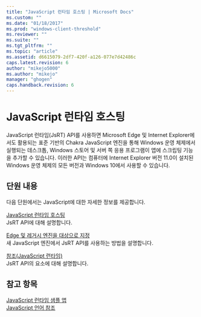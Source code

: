 ```yaml
---
title: "JavaScript 런타임 호스팅 | Microsoft Docs"
ms.custom: ""
ms.date: "01/18/2017"
ms.prod: "windows-client-threshold"
ms.reviewer: ""
ms.suite: ""
ms.tgt_pltfrm: ""
ms.topic: "article"
ms.assetid: d6615079-2df7-420f-a126-077e7d42486c
caps.latest.revision: 6
author: "mikejo5000"
ms.author: "mikejo"
manager: "ghogen"
caps.handback.revision: 6
---
```

# JavaScript 런타임 호스팅
JavaScript 런타임\(JsRT\) API를 사용하면 Microsoft Edge 및 Internet Explorer에서도 활용되는 표준 기반의 Chakra JavaScript 엔진을 통해 Windows 운영 체제에서 실행되는 데스크톱, Windows 스토어 및 서버 쪽 응용 프로그램이 앱에 스크립팅 기능을 추가할 수 있습니다. 이러한 API는 컴퓨터에 Internet Explorer 버전 11.0이 설치된 Windows 운영 체제의 모든 버전과 Windows 10에서 사용할 수 있습니다.  
  
## 단원 내용  
 다음 단원에서는 JavaScript에 대한 자세한 정보를 제공합니다.  
  
 [JavaScript 런타임 호스팅](../chakra-hosting/hosting-the-javascript-runtime.md)  
 JsRT API에 대해 설명합니다.  
  
 [Edge 및 레거시 엔진을 대상으로 지정](../chakra-hosting/targeting-edge-vs-legacy-engines-in-jsrt-apis.md)  
 새 JavaScript 엔진에서 JsRT API를 사용하는 방법을 설명합니다.  
  
 [참조\(JavaScript 런타임\)](../chakra-hosting/reference-javascript-runtime.md)  
 JsRT API의 요소에 대해 설명합니다.  
  
## 참고 항목  
 [JavaScript 런타임 샘플 앱](http://go.microsoft.com/fwlink/p/?LinkID=306674&clcid=0x409)   
 [JavaScript 언어 참조](../javascript/javascript-language-reference.md)